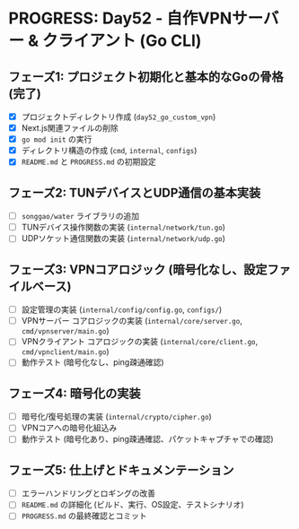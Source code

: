 # PROGRESS: Day52 - 自作VPNサーバー & クライアント (Go CLI)

## フェーズ1: プロジェクト初期化と基本的なGoの骨格 (完了)
- [x] プロジェクトディレクトリ作成 (`day52_go_custom_vpn`)
- [x] Next.js関連ファイルの削除
- [x] `go mod init` の実行
- [x] ディレクトリ構造の作成 (`cmd`, `internal`, `configs`)
- [x] `README.md` と `PROGRESS.md` の初期設定

## フェーズ2: TUNデバイスとUDP通信の基本実装
- [ ] `songgao/water` ライブラリの追加
- [ ] TUNデバイス操作関数の実装 (`internal/network/tun.go`)
- [ ] UDPソケット通信関数の実装 (`internal/network/udp.go`)

## フェーズ3: VPNコアロジック (暗号化なし、設定ファイルベース)
- [ ] 設定管理の実装 (`internal/config/config.go`, `configs/`)
- [ ] VPNサーバー コアロジックの実装 (`internal/core/server.go`, `cmd/vpnserver/main.go`)
- [ ] VPNクライアント コアロジックの実装 (`internal/core/client.go`, `cmd/vpnclient/main.go`)
- [ ] 動作テスト (暗号化なし、ping疎通確認)

## フェーズ4: 暗号化の実装
- [ ] 暗号化/復号処理の実装 (`internal/crypto/cipher.go`)
- [ ] VPNコアへの暗号化組込み
- [ ] 動作テスト (暗号化あり、ping疎通確認、パケットキャプチャでの確認)

## フェーズ5: 仕上げとドキュメンテーション
- [ ] エラーハンドリングとロギングの改善
- [ ] `README.md` の詳細化 (ビルド、実行、OS設定、テストシナリオ)
- [ ] `PROGRESS.md` の最終確認とコミット
